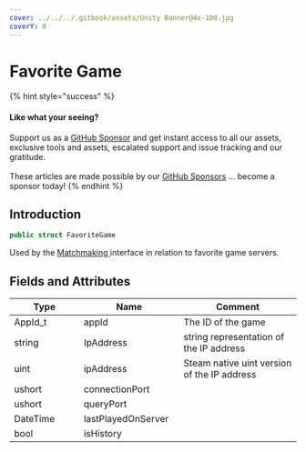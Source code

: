 ```yaml
---
cover: ../../../.gitbook/assets/Unity Banner@4x-100.jpg
coverY: 0
---
```


# Favorite Game

{% hint style="success" %}
#### Like what your seeing?

Support us as a [GitHub Sponsor](../../../become-a-sponsor/) and get instant access to all our assets, exclusive tools and assets, escalated support and issue tracking and our gratitude.\
\
These articles are made possible by our [GitHub Sponsors](../../../become-a-sponsor/) ... become a sponsor today!
{% endhint %}

## Introduction

```csharp
public struct FavoriteGame
```

Used by the [Matchmaking ](../api/matchmaking.client.md)interface in relation to favorite game servers.

## Fields and Attributes

<table><thead><tr><th width="187.56643368118847">Type</th><th width="183.36921690104845">Name</th><th width="375.82373346952215">Comment</th></tr></thead><tbody><tr><td>AppId_t</td><td>appId</td><td>The ID of the game</td></tr><tr><td>string</td><td>IpAddress</td><td>string representation of the IP address</td></tr><tr><td>uint</td><td>ipAddress</td><td>Steam native uint version of the IP address</td></tr><tr><td>ushort</td><td>connectionPort</td><td></td></tr><tr><td>ushort</td><td>queryPort</td><td></td></tr><tr><td>DateTime</td><td>lastPlayedOnServer</td><td></td></tr><tr><td>bool</td><td>isHistory</td><td></td></tr></tbody></table>

